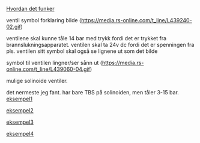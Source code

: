 [Hvordan det funker](https://www.youtube.com/watch?v=-MLGr1_Fw0c)

ventil symbol forklaring bilde (https://media.rs-online.com/t_line/L439240-02.gif)

ventilene skal kunne tåle 14 bar med trykk fordi det er trykket fra brannslukningsapparatet.
ventilen skal ta 24v dc fordi det er spenningen fra pls.
ventilen sitt symbol skal også se lignene ut som det bilde

symbol til ventilen lingner/ser sånn ut (https://media.rs-online.com/t_line/L439060-04.gif)

mulige solinoide ventiler.

det nermeste jeg fant. har bare TBS på solinoiden, men tåler 3-15 bar.
[eksempel1](http://www.jsc.no/en/valves-actuation/produkter/actuation/solenoid-valves/solenoid-valves-catalog/gevs1606-detail)

[eksempel2]()

[eksempel3]()

[eksempel4]()
